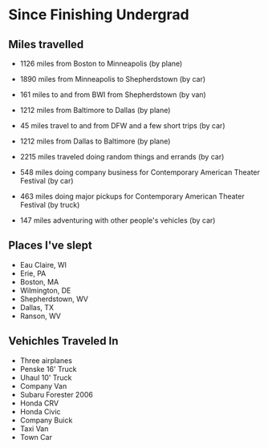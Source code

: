 # Since Finishing Undergrad

## Miles travelled

* 1126 miles from Boston to Minneapolis (by plane)
* 1890 miles from Minneapolis to Shepherdstown (by car)

* 161 miles to and from BWI from Shepherdstown (by van)
* 1212 miles from Baltimore to Dallas (by plane)
* 45 miles travel to and from DFW and a few short trips (by car)
* 1212 miles from Dallas to Baltimore (by plane)

* 2215 miles traveled doing random things and errands (by car)
* 548 miles doing company business for Contemporary American Theater Festival (by car)
* 463 miles doing major pickups for Contemporary American Theater Festival (by truck)
* 147 miles adventuring with other people's vehicles (by car)

## Places I've slept
* Eau Claire, WI
* Erie, PA
* Boston, MA
* Wilmington, DE
* Shepherdstown, WV
* Dallas, TX
* Ranson, WV

## Vehichles Traveled In
* Three airplanes
* Penske 16' Truck
* Uhaul 10' Truck
* Company Van
* Subaru Forester 2006
* Honda CRV
* Honda Civic
* Company Buick
* Taxi Van
* Town Car